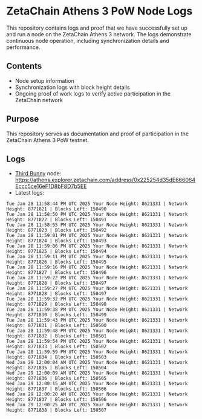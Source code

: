# ZetaChain Athens 3 PoW Node Logs
This repository contains logs and proof that we have successfully set up and run a node on the ZetaChain Athens 3 network. The logs demonstrate continuous node operation, including synchronization details and performance.

## Contents
- Node setup information
- Synchronization logs with block height details
- Ongoing proof of work logs to verify active participation in the ZetaChain network

## Purpose
This repository serves as documentation and proof of participation in the ZetaChain Athens 3 PoW testnet.

## Logs

- [Third Bunny](https://thirdbunny.xyz/) node: https://athens.explorer.zetachain.com/address/0x225254d35dE666064Eccc5ce16eF1D8bF8D7b5EE
- Latest logs:
```
Tue Jan 28 11:58:44 PM UTC 2025 Your Node Height: 8621331 | Network Height: 8771821 | Blocks Left: 150490
Tue Jan 28 11:58:50 PM UTC 2025 Your Node Height: 8621331 | Network Height: 8771822 | Blocks Left: 150491
Tue Jan 28 11:58:55 PM UTC 2025 Your Node Height: 8621331 | Network Height: 8771823 | Blocks Left: 150492
Tue Jan 28 11:59:01 PM UTC 2025 Your Node Height: 8621331 | Network Height: 8771824 | Blocks Left: 150493
Tue Jan 28 11:59:06 PM UTC 2025 Your Node Height: 8621331 | Network Height: 8771825 | Blocks Left: 150494
Tue Jan 28 11:59:11 PM UTC 2025 Your Node Height: 8621331 | Network Height: 8771826 | Blocks Left: 150495
Tue Jan 28 11:59:16 PM UTC 2025 Your Node Height: 8621331 | Network Height: 8771827 | Blocks Left: 150496
Tue Jan 28 11:59:22 PM UTC 2025 Your Node Height: 8621331 | Network Height: 8771828 | Blocks Left: 150497
Tue Jan 28 11:59:27 PM UTC 2025 Your Node Height: 8621331 | Network Height: 8771828 | Blocks Left: 150497
Tue Jan 28 11:59:32 PM UTC 2025 Your Node Height: 8621331 | Network Height: 8771829 | Blocks Left: 150498
Tue Jan 28 11:59:38 PM UTC 2025 Your Node Height: 8621331 | Network Height: 8771830 | Blocks Left: 150499
Tue Jan 28 11:59:43 PM UTC 2025 Your Node Height: 8621331 | Network Height: 8771831 | Blocks Left: 150500
Tue Jan 28 11:59:48 PM UTC 2025 Your Node Height: 8621331 | Network Height: 8771832 | Blocks Left: 150501
Tue Jan 28 11:59:54 PM UTC 2025 Your Node Height: 8621331 | Network Height: 8771833 | Blocks Left: 150502
Tue Jan 28 11:59:59 PM UTC 2025 Your Node Height: 8621331 | Network Height: 8771834 | Blocks Left: 150503
Wed Jan 29 12:00:04 AM UTC 2025 Your Node Height: 8621331 | Network Height: 8771835 | Blocks Left: 150504
Wed Jan 29 12:00:09 AM UTC 2025 Your Node Height: 8621331 | Network Height: 8771836 | Blocks Left: 150505
Wed Jan 29 12:00:15 AM UTC 2025 Your Node Height: 8621331 | Network Height: 8771837 | Blocks Left: 150506
Wed Jan 29 12:00:20 AM UTC 2025 Your Node Height: 8621331 | Network Height: 8771837 | Blocks Left: 150506
Wed Jan 29 12:00:25 AM UTC 2025 Your Node Height: 8621331 | Network Height: 8771838 | Blocks Left: 150507
```
